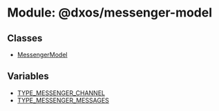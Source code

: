 # Module: @dxos/messenger-model

## Classes

- [MessengerModel](../classes/dxos_messenger_model.MessengerModel.md)

## Variables

- [TYPE\_MESSENGER\_CHANNEL](../variables/dxos_messenger_model.TYPE_MESSENGER_CHANNEL.md)
- [TYPE\_MESSENGER\_MESSAGES](../variables/dxos_messenger_model.TYPE_MESSENGER_MESSAGES.md)
